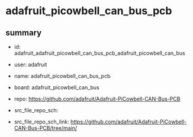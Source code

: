 # adafruit_picowbell_can_bus_pcb
 
## summary 
* id: adafruit_adafruit_picowbell_can_bus_pcb_adafruit_picowbell_can_bus
* user: adafruit
* name: adafruit_picowbell_can_bus_pcb
* board: adafruit_picowbell_can_bus
* repo: https://github.com/adafruit/Adafruit-PiCowbell-CAN-Bus-PCB



* src_file_repo_sch: 
* src_file_repo_sch_link: https://github.com/adafruit/Adafruit-PiCowbell-CAN-Bus-PCB/tree/main/





